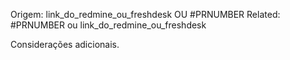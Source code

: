 Origem: link_do_redmine_ou_freshdesk OU #PRNUMBER
Related: #PRNUMBER ou link_do_redmine_ou_freshdesk

Considerações adicionais.
